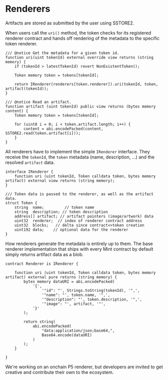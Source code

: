 # Renderers

Artifacts are stored as submitted by the user using SSTORE2.

When users call the `uri()` method, the token checks for its registered
renderer contract and hands off rendering of the metadata to
the specific token renderer.

```solidity
/// @notice Get the metadata for a given token id.
function uri(uint tokenId) external override view returns (string memory) {
    if (tokenId > latestTokenId) revert NonExistentToken();

    Token memory token = tokens[tokenId];

    return IRenderer(renderers[token.renderer]).uri(tokenId, token, artifact(tokenId));
}

/// @notice Read an artifact.
function artifact (uint tokenId) public view returns (bytes memory content) {
    Token memory token = tokens[tokenId];

    for (uint8 i = 0; i < token.artifact.length; i++) {
        content = abi.encodePacked(content, SSTORE2.read(token.artifact[i]));
    }
}
```

All renderers have to implement the simple `IRenderer` interface.
They receive the `tokenId`, the `token` metadata (name, description, ...)
and the resolved `artifact` data.

```solidity
interface IRenderer {
    function uri (uint tokenId, Token calldata token, bytes memory artifact) external view returns (string memory);
}

/// Token data is passed to the renderer, as well as the artifact data.
struct Token {
    string  name;         // token name
    string  description; // token description
    address[] artifact; // artifact pointers (image/artwork) data
    uint32  renderer;  // index of renderer contract address
    uint32  blocks;   // delta since contract<>token creation
    uint192 data;    // optional data for the renderer
}
```

How renderers generate the metadata is entirely up to them.
The base renderer implementation that ships with every
Mint contract by default simply returns
artifact data as a blob.

```solidity
contract Renderer is IRenderer {

    function uri (uint tokenId, Token calldata token, bytes memory artifact) external pure returns (string memory) {
        bytes memory dataURI = abi.encodePacked(
            '{',
                '"id": "', Strings.toString(tokenId), '",',
                '"name": "', token.name, '",',
                '"description": "', token.description, '",',
                '"image": "', artifact, '"',
            '}'
        );

        return string(
            abi.encodePacked(
                "data:application/json;base64,",
                Base64.encode(dataURI)
            )
        );
    }

}
```

We're working on an onchain P5 renderer, but developers are invited to
get creative and contribute their own to the ecosystem.
